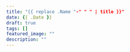 ```yaml
---
title: "{{ replace .Name "-" " " | title }}"
date: {{ .Date }}
draft: true
tags: []
featured_image: ""
description: ""
---
```



